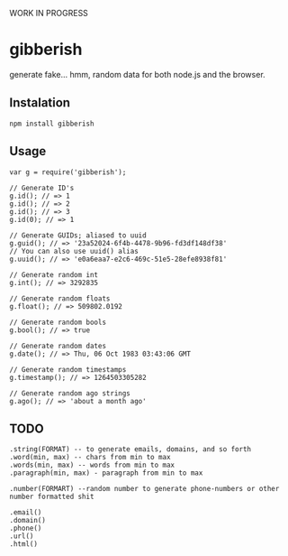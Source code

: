 WORK IN PROGRESS

# gibberish

generate fake... hmm, random data for both node.js and the browser.

## Instalation

    npm install gibberish

## Usage

```
var g = require('gibberish');

// Generate ID's
g.id(); // => 1
g.id(); // => 2
g.id(); // => 3
g.id(0); // => 1

// Generate GUIDs; aliased to uuid
g.guid(); // => '23a52024-6f4b-4478-9b96-fd3df148df38'
// You can also use uuid() alias
g.uuid(); // => 'e0a6eaa7-e2c6-469c-51e5-28efe8938f81'

// Generate random int
g.int(); // => 3292835

// Generate random floats
g.float(); // => 509802.0192

// Generate random bools
g.bool(); // => true

// Generate random dates
g.date(); // => Thu, 06 Oct 1983 03:43:06 GMT

// Generate random timestamps
g.timestamp(); // => 1264503305282

// Generate random ago strings
g.ago(); // => 'about a month ago'

```

## TODO

```
.string(FORMAT) -- to generate emails, domains, and so forth
.word(min, max) -- chars from min to max
.words(min, max) -- words from min to max
.paragraph(min, max) - paragraph from min to max

.number(FORMART) --random number to generate phone-numbers or other number formatted shit

.email()
.domain()
.phone()
.url()
.html()
```

